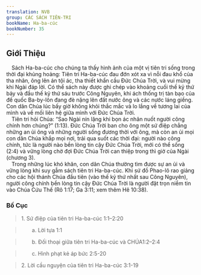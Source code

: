```yaml
---
translation: NVB
group: CÁC SÁCH TIÊN-TRI
bookName: Ha-ba-cúc 
bookNumber: 35
---
```


<div class="title"><h2>Giới Thiệu </h2></div> Sách Ha-ba-cúc cho chúng ta thấy hình ảnh của một vị tiên tri sống trong thời đại khủng hoảng: Tiên tri Ha-ba-cúc đau đớn xót xa vì nỗi đau khổ của tha nhân, ông lên án tội ác, tha thiết khẩn cầu Đức Chúa Trời, và vui mừng khi Ngài đáp lời. Có thể sách này được ghi chép vào khoảng cuối thế kỷ thứ bảy và đầu thế kỷ thứ sáu trước Công Nguyên, khi ách thống trị tàn bạo của đế quốc Ba-by-lôn đang đè nặng lên đất nước ông và các nước láng giềng. Con dân Chúa lúc bấy giờ không khỏi thắc mắc và lo lắng về tương lai của mình và về mối liên hệ giữa mình với Đức Chúa Trời. <br/> Tiên tri hỏi Chúa: “Sao Ngài nín lặng khi bọn ác nhân nuốt người công chính hơn chúng?” (1:13). Đức Chúa Trời ban cho ông một sứ điệp chẳng những an ủi ông và những người sống đương thời với ông, mà còn an ủi mọi con dân Chúa khắp mọi nơi, trải qua suốt các thời đại: người nào công chính, tức là người nào bền lòng tin cậy Đức Chúa Trời, mới có thể sống (2:4) và vững lòng chờ đợi Đức Chúa Trời can thiệp trong thì giờ của Ngài (chương 3). <br/> Trong những lúc khó khăn, con dân Chúa thường tìm được sự an ủi và vững lòng khi suy gẫm sách tiên tri Ha-ba-cúc. Khi sứ đồ Phao-lô rao giảng cho các hội thánh Chúa đầu tiên (vào thế kỷ thứ nhất sau Công Nguyên), người công chính bền lòng tin cậy Đức Chúa Trời là người đặt trọn niềm tin vào Chúa Cứu Thế (Rô 1:17; Ga 3:11; xem thêm Hê 10:38). <br/><div class="title"><h3>Bố Cục </h3></div><blockquote>1. Sứ điệp của tiên tri Ha-ba-cúc 1:1–2:20</blockquote><blockquote>  a. Lời tựa 1:1</blockquote><blockquote>  b. Đối thoại giữa tiên tri Ha-ba-cúc và CHÚA1:2–2:4</blockquote><blockquote>  c. Hình phạt kẻ áp bức 2:5-20</blockquote><blockquote>2. Lời cầu nguyện của tiên tri Ha-ba-cúc 3:1-19</blockquote>
